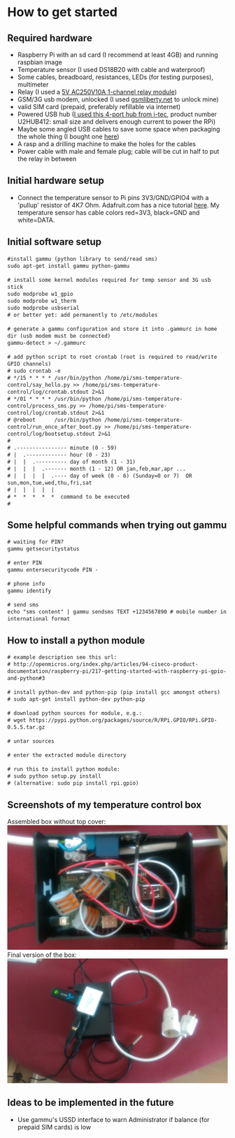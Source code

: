 How to get started
==================

Required hardware
-----------------
* Raspberry Pi with an sd card (I recommend at least 4GB) and running raspbian image
* Temperature sensor (I used DS18B20 with cable and waterproof)
* Some cables, breadboard, resistances, LEDs (for testing purposes), multimeter
* Relay (I used a [5V AC250V10A 1-channel relay module](http://www.ebay.com/itm/5V-One-1-Channel-Relay-Module-Board-Shield-For-PIC-AVR-DSP-ARM-MCU-Arduino-MKLP-/251804970941?pt=LH_DefaultDomain_0&hash=item3aa0beefbd))
* GSM/3G usb modem, unlocked (I used [gsmliberty.net](http://www.gsmliberty.net) to unlock mine)
* valid SIM card (prepaid, preferably refillable via internet)
* Powered USB hub ([I used this 4-port hub from i-tec](http://www.i-tec-europe.eu/?t=3&v=265&lng=en), product number U2HUB412: small size and delivers enough current to power the RPi)
* Maybe some angled USB cables to save some space when packaging the whole thing (I bought one [here](http://www.angledcables.com/cables.html))
* A rasp and a drilling machine to make the holes for the cables
* Power cable with male and female plug; cable will be cut in half to put the relay in between

Initial hardware setup
----------------------
* Connect the temperature sensor to Pi pins 3V3/GND/GPIO4 with a 'pullup' resistor of 4K7 Ohm. Adafruit.com has a nice tutorial [here](https://learn.adafruit.com/adafruits-raspberry-pi-lesson-11-ds18b20-temperature-sensing/hardware). My temperature sensor has cable colors red=3V3, black=GND and white=DATA.


Initial software setup
----------------------
    #install gammu (python library to send/read sms)
    sudo apt-get install gammu python-gammu

    # install some kernel modules required for temp sensor and 3G usb stick
    sudo modprobe w1_gpio
    sudo modprobe w1_therm
    sudo modprobe usbserial
    # or better yet: add permanently to /etc/modules

    # generate a gammu configuration and store it into .gammurc in home dir (usb modem must be connected)
    gammu-detect > ~/.gammurc

    # add python script to root crontab (root is required to read/write GPIO channels)
    # sudo crontab -e
    # */15 * * * * /usr/bin/python /home/pi/sms-temperature-control/say_hello.py >> /home/pi/sms-temperature-control/log/crontab.stdout 2>&1
    # */01 * * * * /usr/bin/python /home/pi/sms-temperature-control/process_sms.py >> /home/pi/sms-temperature-control/log/crontab.stdout 2>&1
    # @reboot      /usr/bin/python /home/pi/sms-temperature-control/run_once_after_boot.py >> /home/pi/sms-temperature-control/log/bootsetup.stdout 2>&1
    #
    # .---------------- minute (0 - 59) 
    # |  .------------- hour (0 - 23)
    # |  |  .---------- day of month (1 - 31)
    # |  |  |  .------- month (1 - 12) OR jan,feb,mar,apr ... 
    # |  |  |  |  .---- day of week (0 - 6) (Sunday=0 or 7)  OR sun,mon,tue,wed,thu,fri,sat 
    # |  |  |  |  |
    # *  *  *  *  *  command to be executed
    #

Some helpful commands when trying out gammu
-------------------------------------------
    # waiting for PIN?
    gammu getsecuritystatus

    # enter PIN
    gammu entersecuritycode PIN -

    # phone info
    gammu identify

    # send sms
    echo "sms content" | gammu sendsms TEXT +1234567890 # mobile number in international format

How to install a python module
------------------------------
    # example description see this url:
    # http://openmicros.org/index.php/articles/94-ciseco-product-documentation/raspberry-pi/217-getting-started-with-raspberry-pi-gpio-and-python#3

    # install python-dev and python-pip (pip install gcc amongst others)
    # sudo apt-get install python-dev python-pip

    # download python sources for module, e.g.:
    # wget https://pypi.python.org/packages/source/R/RPi.GPIO/RPi.GPIO-0.5.5.tar.gz

    # untar sources

    # enter the extracted module directory

    # run this to install python module:
    # sudo python setup.py install
    # (alternative: sudo pip install rpi.gpio)

Screenshots of my temperature control box
-----------------------------------------
Assembled box without top cover: ![ScreenShot](/screenshots/readme-openbox.jpg)
Final version of the box: ![ScreenShot](/screenshots/readme-closedbox.jpg)

Ideas to be implemented in the future
-------------------------------------
* Use gammu's USSD interface to warn Administrator if balance (for prepaid SIM cards) is low
